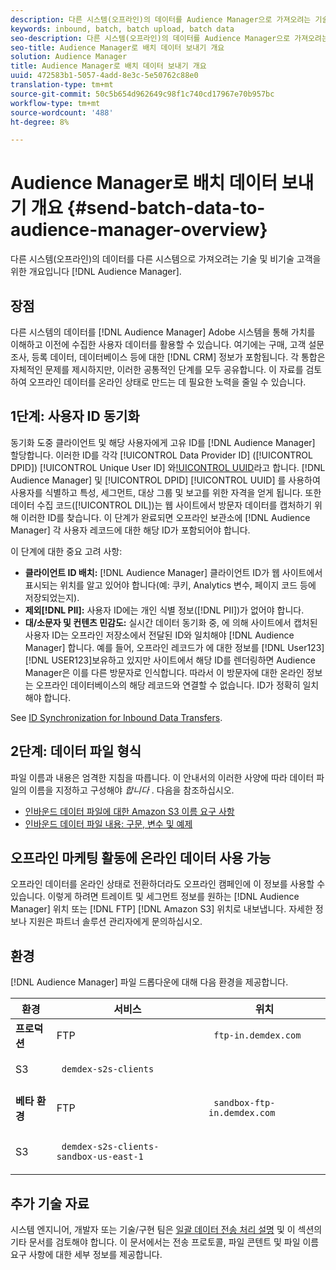 ```yaml
---
description: 다른 시스템(오프라인)의 데이터를 Audience Manager으로 가져오려는 기술 및 비기술 고객을 위한 개요입니다.
keywords: inbound, batch, batch upload, batch data
seo-description: 다른 시스템(오프라인)의 데이터를 Audience Manager으로 가져오려는 기술 및 비기술 고객을 위한 개요입니다. 이렇게 하려면 Audience Manager에서 일괄 업로드 옵션을 사용합니다.
seo-title: Audience Manager로 배치 데이터 보내기 개요
solution: Audience Manager
title: Audience Manager로 배치 데이터 보내기 개요
uuid: 472583b1-5057-4add-8e3c-5e50762c88e0
translation-type: tm+mt
source-git-commit: 50c5b654d962649c98f1c740cd17967e70b957bc
workflow-type: tm+mt
source-wordcount: '488'
ht-degree: 8%

---
```



# Audience Manager로 배치 데이터 보내기 개요 {#send-batch-data-to-audience-manager-overview}

다른 시스템(오프라인)의 데이터를 다른 시스템으로 가져오려는 기술 및 비기술 고객을 위한 개요입니다 [!DNL Audience Manager].

## 장점

<!-- c_offline_to_online.xml -->

다른 시스템의 데이터를 [!DNL Audience Manager] Adobe 시스템을 통해 가치를 이해하고 이전에 수집한 사용자 데이터를 활용할 수 있습니다. 여기에는 구매, 고객 설문 조사, 등록 데이터, 데이터베이스 등에 대한 [!DNL CRM] 정보가 포함됩니다. 각 통합은 자체적인 문제를 제시하지만, 이러한 공통적인 단계를 모두 공유합니다. 이 자료를 검토하여 오프라인 데이터를 온라인 상태로 만드는 데 필요한 노력을 줄일 수 있습니다.

## 1단계: 사용자 ID 동기화

동기화 도중 클라이언트 및 해당 사용자에게 고유 ID를 [!DNL Audience Manager] 할당합니다. 이러한 ID를 각각 [!UICONTROL Data Provider ID] ([!UICONTROL DPID]) [!UICONTROL Unique User ID] 와[!UICONTROL UUID]()라고 합니다. [!DNL Audience Manager] 및 [!UICONTROL DPID] [!UICONTROL UUID] 를 사용하여 사용자를 식별하고 특성, 세그먼트, 대상 그룹 및 보고를 위한 자격을 얻게 됩니다. 또한 데이터 수집 코드([!UICONTROL DIL])는 웹 사이트에서 방문자 데이터를 캡처하기 위해 이러한 ID를 찾습니다. 이 단계가 완료되면 오프라인 보관소에 [!DNL Audience Manager] 각 사용자 레코드에 대한 해당 ID가 포함되어야 합니다.

이 단계에 대한 중요 고려 사항:

* **클라이언트 ID 배치:** [!DNL Audience Manager] 클라이언트 ID가 웹 사이트에서 표시되는 위치를 알고 있어야 합니다(예: 쿠키, Analytics 변수, 페이지 코드 등에 저장되었는지).
* **제외[!DNL PII]:** 사용자 ID에는 개인 식별 정보([!DNL PII])가 없어야 합니다.
* **대/소문자 및 컨텐츠 민감도:** 실시간 데이터 동기화 중, 에 의해 사이트에서 캡처된 사용자 ID는 오프라인 저장소에서 전달된 ID와 일치해야 [!DNL Audience Manager] 합니다. 예를 들어, 오프라인 레코드가 에 대한 정보를 [!DNL User123][!DNL USER123]보유하고 있지만 사이트에서 해당 ID를 렌더링하면 Audience Manager은 이를 다른 방문자로 인식합니다. 따라서 이 방문자에 대한 온라인 정보는 오프라인 데이터베이스의 해당 레코드와 연결할 수 없습니다. ID가 정확히 일치해야 합니다.

See [ID Synchronization for Inbound Data Transfers](../../../integration/sending-audience-data/batch-data-transfer-explained/id-sync-http.md).

## 2단계: 데이터 파일 형식

파일 이름과 내용은 엄격한 지침을 따릅니다. 이 안내서의 이러한 사양에 따라 데이터 파일의 이름을 지정하고 구성해야 *합니다* . 다음을 참조하십시오.

* [인바운드 데이터 파일에 대한 Amazon S3 이름 요구 사항](../../../integration/sending-audience-data/batch-data-transfer-explained/inbound-s3-filenames.md)
* [인바운드 데이터 파일 내용: 구문, 변수 및 예제](../../../integration/sending-audience-data/batch-data-transfer-explained/inbound-file-contents.md)

## 오프라인 마케팅 활동에 온라인 데이터 사용 가능

오프라인 데이터를 온라인 상태로 전환하더라도 오프라인 캠페인에 이 정보를 사용할 수 있습니다. 이렇게 하려면 트레이트 및 세그먼트 정보를 원하는 [!DNL Audience Manager] 위치 또는 [!DNL FTP] [!DNL Amazon S3] 위치로 내보냅니다. 자세한 정보나 지원은 파트너 솔루션 관리자에게 문의하십시오.

## 환경

[!DNL Audience Manager] 파일 드롭다운에 대해 다음 환경을 제공합니다.

<table id="table_A61AA64578944B23B5A7355F2A76E882"> 
 <thead> 
  <tr> 
   <th colname="col1" class="entry"> 환경 </th> 
   <th colname="col02" class="entry"> 서비스 </th> 
   <th colname="col2" class="entry"> 위치 </th> 
  </tr> 
 </thead>
 <tbody> 
  <tr> 
   <td colname="col1" morerows="1"> <b>프로덕션</b> </td> 
   <td colname="col02"> FTP </td> 
   <td colname="col2"> <p> <code> ftp-in.demdex.com</code> </p> </td> 
  </tr> 
  <tr> 
   <td colname="col02"> S3 </td> 
   <td colname="col2"> <p> <code> demdex-s2s-clients</code> </p> </td> 
  </tr> 
  <tr> 
   <td colname="col1" morerows="1"> <b>베타 환경</b> </td> 
   <td colname="col02"> FTP </td> 
   <td colname="col2"> <p><code> sandbox-ftp-in.demdex.com</code> </p> </td> 
  </tr> 
  <tr> 
   <td colname="col02"> S3 </td> 
   <td colname="col2"> <p> <code> demdex-s2s-clients-sandbox-us-east-1</code> </p> </td> 
  </tr> 
 </tbody> 
</table>

## 추가 기술 자료

시스템 엔지니어, 개발자 또는 기술/구현 팀은 [일괄 데이터 전송 처리 설명](../../../integration/sending-audience-data/batch-data-transfer-explained/batch-data-transfer-explained.md) 및 이 섹션의 기타 문서를 검토해야 합니다. 이 문서에서는 전송 프로토콜, 파일 콘텐트 및 파일 이름 요구 사항에 대한 세부 정보를 제공합니다.